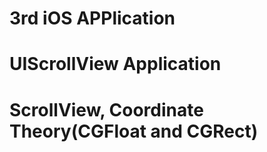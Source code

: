 # 3rd iOS APPlication
# UIScrollView Application
# ScrollView, Coordinate Theory(CGFloat and CGRect) 
